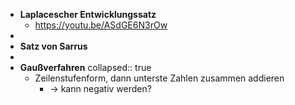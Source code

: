 - **Laplacescher Entwicklungssatz**
	- https://youtu.be/ASdGE6N3rOw
-
- **Satz von Sarrus**
-
- **Gaußverfahren**
  collapsed:: true
	- Zeilenstufenform, dann unterste Zahlen zusammen addieren
		- -> kann negativ werden?